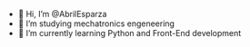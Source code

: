 - 👋 Hi, I’m @AbrilEsparza
- 👀 I’m studying mechatronics engeneering 
- 🌱 I’m currently learning Python and Front-End development



<!---
AbrilEsparza/AbrilEsparza is a ✨ special ✨ repository because its `README.md` (this file) appears on your GitHub profile.
You can click the Preview link to take a look at your changes.
--->
